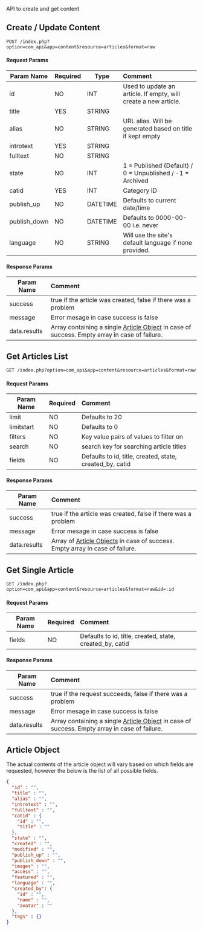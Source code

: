 API to create and get content

## Create / Update Content

```http
POST /index.php?option=com_api&app=content&resource=articles&format=raw
```

#### Request Params

| Param Name | Required | Type | Comment  |
| ---------- | -------- | ------- | :---- |
| id         | NO       |  INT | Used to update an article. If empty, will create a new article.      | 
| title      | YES      | STRING |         |
| alias      | NO      | STRING | URL alias. Will be generated based on title if kept empty |
| introtext    | YES      | STRING |        |
| fulltext     | NO      | STRING |        |
| state    | NO      | INT | 1 = Published (Default) / 0 = Unpublished / -1 = Archived |
| catid      | YES      | INT |  Category ID |
| publish_up      | NO      | DATETIME | Defaults to current date/time |
| publish_down | NO | DATETIME | Defaults to 0000-00-00 i.e. never |
| language | NO | STRING |Will use the site's default language if none provided. |


#### Response Params

| Param Name | Comment |
| ---------- | :------ |
| success | true if the article was created, false if there was a problem |
| message | Error mesage in case success is false |
| data.results | Array containing a single [Article Object](#article-object) in case of success. Empty array in case of failure. |

## Get Articles List
```http
GET /index.php?option=com_api&app=content&resource=articles&format=raw
```
#### Request Params

| Param Name | Required | Comment |
| ---------- | -------- | :------ |
| limit         | NO       | Defaults to 20        | 
| limitstart      | NO      | Defaults to 0        |
| filters | NO | Key value pairs of values to filter on |
| search | NO | search key for searching article titles |
| fields         | NO       | Defaults to id, title, created, state, created_by, catid | 


#### Response Params

| Param Name | Comment |
| ---------- | :------- |
| success | true if the article was created, false if there was a problem |
| message | Error mesage in case success is false |
| data.results | Array of [Article Objects](#article-object) in case of success. Empty array in case of failure. |


## Get Single Article 
```http
GET /index.php?option=com_api&app=content&resource=articles&format=raw&id=:id
```

#### Request Params

| Param Name | Required | Comment |
| ---------- | -------- | :------ |
| fields         | NO       | Defaults to id, title, created, state, created_by, catid | 


#### Response Params

| Param Name | Comment  |
| ---------- | :------- |
| success | true if the request succeeds, false if there was a problem |
| message | Error mesage in case success is false |
| data.results | Array containing a single [Article Object](#article-object) in case of success. Empty array in case of failure. |


## Article Object
The actual contents of the article object will vary based on which fields are requested, however the below is the list of all possible fields.

```json
{
  "id" : "",
  "title" : "",
  "alias" : "",
  "introtext" : "",
  "fulltext" : "",
  "catid" : {
    "id" : "",
    "title" : ""
  },
  "state" : "",
  "created" : "",
  "modified" : "",
  "publish_up" : "",
  "publish_down" : "",
  "images" : "",
  "access" : "",
  "featured" : "",
  "language" : "",
  "created_by": {
    "id" : "",
    "name" : "",
    "avatar" : ""
  },
  "tags" : {}
}
```